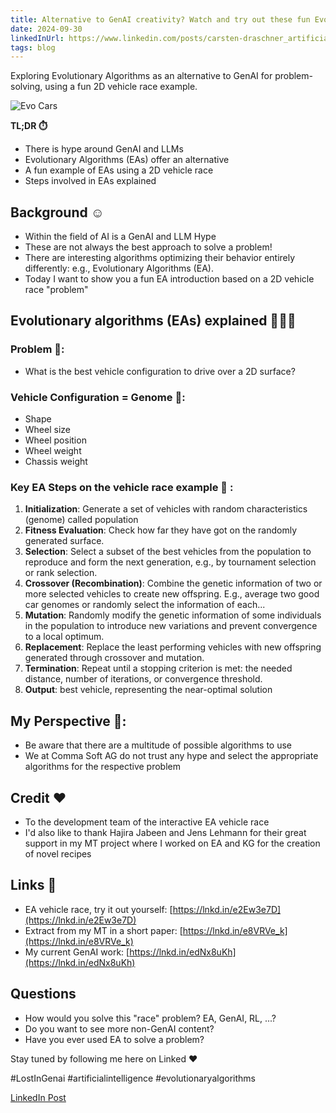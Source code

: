```yaml
---
title: Alternative to GenAI creativity? Watch and try out these fun Evolutionary Algorithms. Problem-solving without GenAI and SGD-based approaches explained!
date: 2024-09-30
linkedInUrl: https://www.linkedin.com/posts/carsten-draschner_artificialintelligence-evolutionaryalgorithms-activity-7211741750673973248-V4Ej?utm_source=share&utm_medium=member_desktop
tags: blog
---
```


Exploring Evolutionary Algorithms as an alternative to GenAI for problem-solving, using a fun 2D vehicle race example.

![Evo Cars](/img/blog_images/evocars.png)

**TL;DR ⏱️**
- There is hype around GenAI and LLMs
- Evolutionary Algorithms (EAs) offer an alternative
- A fun example of EAs using a 2D vehicle race
- Steps involved in EAs explained

<!-- excerpt -->

## Background ☺️

- Within the field of AI is a GenAI and LLM Hype
- These are not always the best approach to solve a problem!
- There are interesting algorithms optimizing their behavior entirely differently: e.g., Evolutionary Algorithms (EA).
- Today I want to show you a fun EA introduction based on a 2D vehicle race "problem"

## Evolutionary algorithms (EAs) explained 👨🏼‍🏫

### Problem 🏁:
- What is the best vehicle configuration to drive over a 2D surface?

### Vehicle Configuration = Genome 🧬:
- Shape
- Wheel size
- Wheel position
- Wheel weight
- Chassis weight

### Key EA Steps on the vehicle race example 🔢 :
1) **Initialization**: Generate a set of vehicles with random characteristics (genome) called population
2) **Fitness Evaluation**: Check how far they have got on the randomly generated surface.
3) **Selection**: Select a subset of the best vehicles from the population to reproduce and form the next generation, e.g., by tournament selection or rank selection.
4) **Crossover (Recombination)**: Combine the genetic information of two or more selected vehicles to create new offspring. E.g., average two good car genomes or randomly select the information of each...
5) **Mutation**: Randomly modify the genetic information of some individuals in the population to introduce new variations and prevent convergence to a local optimum.
6) **Replacement**: Replace the least performing vehicles with new offspring generated through crossover and mutation.
7) **Termination**: Repeat until a stopping criterion is met: the needed distance, number of iterations, or convergence threshold.
8) **Output**: best vehicle, representing the near-optimal solution

## My Perspective 🤗:

- Be aware that there are a multitude of possible algorithms to use
- We at Comma Soft AG do not trust any hype and select the appropriate algorithms for the respective problem

## Credit ❤️

- To the development team of the interactive EA vehicle race
- I'd also like to thank Hajira Jabeen and Jens Lehmann for their great support in my MT project where I worked on EA and KG for the creation of novel recipes

## Links 📖

- EA vehicle race, try it out yourself: [https://lnkd.in/e2Ew3e7D](https://lnkd.in/e2Ew3e7D)
- Extract from my MT in a short paper: [https://lnkd.in/e8VRVe_k](https://lnkd.in/e8VRVe_k)
- My current GenAI work: [https://lnkd.in/edNx8uKh](https://lnkd.in/edNx8uKh)

## Questions

- How would you solve this "race" problem? EA, GenAI, RL, ...?
- Do you want to see more non-GenAI content?
- Have you ever used EA to solve a problem?

Stay tuned by following me here on Linked ❤️

#LostInGenai #artificialintelligence #evolutionaryalgorithms

[LinkedIn Post](https://www.linkedin.com/posts/carsten-draschner_artificialintelligence-evolutionaryalgorithms-activity-7211741750673973248-V4Ej?utm_source=share&utm_medium=member_desktop)
